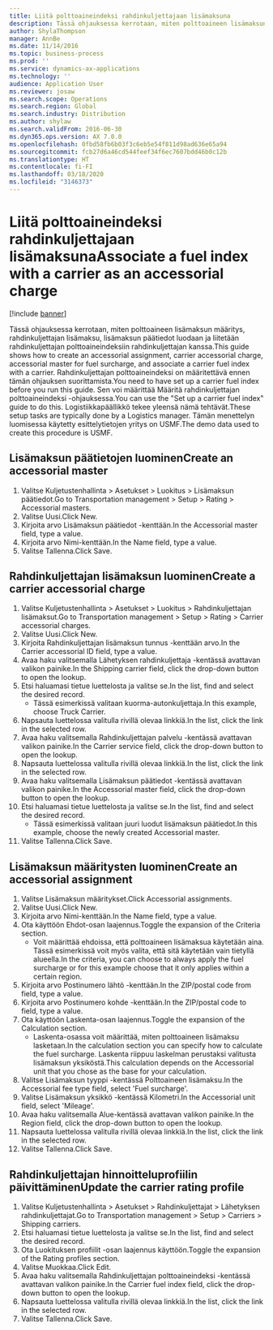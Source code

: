 ```yaml
---
title: Liitä polttoaineindeksi rahdinkuljettajaan lisämaksuna
description: Tässä ohjauksessa kerrotaan, miten polttoaineen lisämaksun määritys, rahdinkuljettajan lisämaksu, lisämaksun päätiedot luodaan ja liitetään rahdinkuljettajan polttoaineindeksiin rahdinkuljettajan kanssa.
author: ShylaThompson
manager: AnnBe
ms.date: 11/14/2016
ms.topic: business-process
ms.prod: ''
ms.service: dynamics-ax-applications
ms.technology: ''
audience: Application User
ms.reviewer: josaw
ms.search.scope: Operations
ms.search.region: Global
ms.search.industry: Distribution
ms.author: shylaw
ms.search.validFrom: 2016-06-30
ms.dyn365.ops.version: AX 7.0.0
ms.openlocfilehash: 0fbd58fb6b03f3c6eb5e54f811d98ad636e65a94
ms.sourcegitcommit: fcb27d6a46cd544feef34f6ec7607bdd46b0c12b
ms.translationtype: HT
ms.contentlocale: fi-FI
ms.lasthandoff: 03/18/2020
ms.locfileid: "3146373"
---
```

# <a name="associate-a-fuel-index-with-a-carrier-as-an-accessorial-charge"></a><span data-ttu-id="945cc-103">Liitä polttoaineindeksi rahdinkuljettajaan lisämaksuna</span><span class="sxs-lookup"><span data-stu-id="945cc-103">Associate a fuel index with a carrier as an accessorial charge</span></span>

[!include [banner](../../includes/banner.md)]

<span data-ttu-id="945cc-104">Tässä ohjauksessa kerrotaan, miten polttoaineen lisämaksun määritys, rahdinkuljettajan lisämaksu, lisämaksun päätiedot luodaan ja liitetään rahdinkuljettajan polttoaineindeksiin rahdinkuljettajan kanssa.</span><span class="sxs-lookup"><span data-stu-id="945cc-104">This guide shows how to create an accessorial assignment, carrier accessorial charge, accessorial master for fuel surcharge, and associate a carrier fuel index with a carrier.</span></span> <span data-ttu-id="945cc-105">Rahdinkuljettajan polttoaineindeksi on määritettävä ennen tämän ohjauksen suorittamista.</span><span class="sxs-lookup"><span data-stu-id="945cc-105">You need to have set up a carrier fuel index before you run this guide.</span></span> <span data-ttu-id="945cc-106">Sen voi määrittää Määritä rahdinkuljettajan polttoaineindeksi -ohjauksessa.</span><span class="sxs-lookup"><span data-stu-id="945cc-106">You can use the "Set up a carrier fuel index" guide to do this.</span></span> <span data-ttu-id="945cc-107">Logistiikkapäällikkö tekee yleensä nämä tehtävät.</span><span class="sxs-lookup"><span data-stu-id="945cc-107">These setup tasks are typically done by a Logistics manager.</span></span> <span data-ttu-id="945cc-108">Tämän menettelyn luomisessa käytetty esittelytietojen yritys on USMF.</span><span class="sxs-lookup"><span data-stu-id="945cc-108">The demo data used to create this procedure is USMF.</span></span>


## <a name="create-an-accessorial-master"></a><span data-ttu-id="945cc-109">Lisämaksun päätietojen luominen</span><span class="sxs-lookup"><span data-stu-id="945cc-109">Create an accessorial master</span></span>
1. <span data-ttu-id="945cc-110">Valitse Kuljetustenhallinta > Asetukset > Luokitus > Lisämaksun päätiedot.</span><span class="sxs-lookup"><span data-stu-id="945cc-110">Go to Transportation management > Setup > Rating > Accessorial masters.</span></span>
2. <span data-ttu-id="945cc-111">Valitse Uusi.</span><span class="sxs-lookup"><span data-stu-id="945cc-111">Click New.</span></span>
3. <span data-ttu-id="945cc-112">Kirjoita arvo Lisämaksun päätiedot -kenttään.</span><span class="sxs-lookup"><span data-stu-id="945cc-112">In the Accessorial master field, type a value.</span></span>
4. <span data-ttu-id="945cc-113">Kirjoita arvo Nimi-kenttään.</span><span class="sxs-lookup"><span data-stu-id="945cc-113">In the Name field, type a value.</span></span>
5. <span data-ttu-id="945cc-114">Valitse Tallenna.</span><span class="sxs-lookup"><span data-stu-id="945cc-114">Click Save.</span></span>

## <a name="create-a-carrier-accessorial-charge"></a><span data-ttu-id="945cc-115">Rahdinkuljettajan lisämaksun luominen</span><span class="sxs-lookup"><span data-stu-id="945cc-115">Create a carrier accessorial charge</span></span>
1. <span data-ttu-id="945cc-116">Valitse Kuljetustenhallinta > Asetukset > Luokitus > Rahdinkuljettajan lisämaksut.</span><span class="sxs-lookup"><span data-stu-id="945cc-116">Go to Transportation management > Setup > Rating > Carrier accessorial charges.</span></span>
2. <span data-ttu-id="945cc-117">Valitse Uusi.</span><span class="sxs-lookup"><span data-stu-id="945cc-117">Click New.</span></span>
3. <span data-ttu-id="945cc-118">Kirjoita Rahdinkuljettajan lisämaksun tunnus -kenttään arvo.</span><span class="sxs-lookup"><span data-stu-id="945cc-118">In the Carrier accessorial ID field, type a value.</span></span>
4. <span data-ttu-id="945cc-119">Avaa haku valitsemalla Lähetyksen rahdinkuljettaja -kentässä avattavan valikon painike.</span><span class="sxs-lookup"><span data-stu-id="945cc-119">In the Shipping carrier field, click the drop-down button to open the lookup.</span></span>
5. <span data-ttu-id="945cc-120">Etsi haluamasi tietue luettelosta ja valitse se.</span><span class="sxs-lookup"><span data-stu-id="945cc-120">In the list, find and select the desired record.</span></span>
    * <span data-ttu-id="945cc-121">Tässä esimerkissä valitaan kuorma-autonkuljettaja.</span><span class="sxs-lookup"><span data-stu-id="945cc-121">In this example, choose Truck Carrier.</span></span>  
6. <span data-ttu-id="945cc-122">Napsauta luettelossa valitulla rivillä olevaa linkkiä.</span><span class="sxs-lookup"><span data-stu-id="945cc-122">In the list, click the link in the selected row.</span></span>
7. <span data-ttu-id="945cc-123">Avaa haku valitsemalla Rahdinkuljettajan palvelu -kentässä avattavan valikon painike.</span><span class="sxs-lookup"><span data-stu-id="945cc-123">In the Carrier service field, click the drop-down button to open the lookup.</span></span>
8. <span data-ttu-id="945cc-124">Napsauta luettelossa valitulla rivillä olevaa linkkiä.</span><span class="sxs-lookup"><span data-stu-id="945cc-124">In the list, click the link in the selected row.</span></span>
9. <span data-ttu-id="945cc-125">Avaa haku valitsemalla Lisämaksun päätiedot -kentässä avattavan valikon painike.</span><span class="sxs-lookup"><span data-stu-id="945cc-125">In the Accessorial master field, click the drop-down button to open the lookup.</span></span>
10. <span data-ttu-id="945cc-126">Etsi haluamasi tietue luettelosta ja valitse se.</span><span class="sxs-lookup"><span data-stu-id="945cc-126">In the list, find and select the desired record.</span></span>
    * <span data-ttu-id="945cc-127">Tässä esimerkissä valitaan juuri luodut lisämaksun päätiedot.</span><span class="sxs-lookup"><span data-stu-id="945cc-127">In this example, choose the newly created Accessorial master.</span></span>  
11. <span data-ttu-id="945cc-128">Valitse Tallenna.</span><span class="sxs-lookup"><span data-stu-id="945cc-128">Click Save.</span></span>

## <a name="create-an-accessorial-assignment"></a><span data-ttu-id="945cc-129">Lisämaksun määritysten luominen</span><span class="sxs-lookup"><span data-stu-id="945cc-129">Create an accessorial assignment</span></span>
1. <span data-ttu-id="945cc-130">Valitse Lisämaksun määritykset.</span><span class="sxs-lookup"><span data-stu-id="945cc-130">Click Accessorial assignments.</span></span>
2. <span data-ttu-id="945cc-131">Valitse Uusi.</span><span class="sxs-lookup"><span data-stu-id="945cc-131">Click New.</span></span>
3. <span data-ttu-id="945cc-132">Kirjoita arvo Nimi-kenttään.</span><span class="sxs-lookup"><span data-stu-id="945cc-132">In the Name field, type a value.</span></span>
4. <span data-ttu-id="945cc-133">Ota käyttöön Ehdot-osan laajennus.</span><span class="sxs-lookup"><span data-stu-id="945cc-133">Toggle the expansion of the Criteria section.</span></span>
    * <span data-ttu-id="945cc-134">Voit määrittää ehdoissa, että polttoaineen lisämaksua käytetään aina. Tässä esimerkissä voit myös valita, että sitä käytetään vain tietyllä alueella.</span><span class="sxs-lookup"><span data-stu-id="945cc-134">In the criteria, you can choose to always apply the fuel surcharge or for this example choose that it only applies within a certain region.</span></span>  
5. <span data-ttu-id="945cc-135">Kirjoita arvo Postinumero lähtö -kenttään.</span><span class="sxs-lookup"><span data-stu-id="945cc-135">In the ZIP/postal code from field, type a value.</span></span>
6. <span data-ttu-id="945cc-136">Kirjoita arvo Postinumero kohde -kenttään.</span><span class="sxs-lookup"><span data-stu-id="945cc-136">In the ZIP/postal code to field, type a value.</span></span>
7. <span data-ttu-id="945cc-137">Ota käyttöön Laskenta-osan laajennus.</span><span class="sxs-lookup"><span data-stu-id="945cc-137">Toggle the expansion of the Calculation section.</span></span>
    * <span data-ttu-id="945cc-138">Laskenta-osassa voit määrittää, miten polttoaineen lisämaksu lasketaan.</span><span class="sxs-lookup"><span data-stu-id="945cc-138">In the calculation section you can specify how to calculate the fuel surcharge.</span></span> <span data-ttu-id="945cc-139">Laskenta riippuu laskelman perustaksi valitusta lisämaksun yksiköstä.</span><span class="sxs-lookup"><span data-stu-id="945cc-139">This calculation depends on the Accessorial unit that you chose as the base for your calculation.</span></span>  
8. <span data-ttu-id="945cc-140">Valitse Lisämaksun tyyppi -kentässä Polttoaineen lisämaksu.</span><span class="sxs-lookup"><span data-stu-id="945cc-140">In the Accessorial fee type field, select 'Fuel surcharge'.</span></span>
9. <span data-ttu-id="945cc-141">Valitse Lisämaksun yksikkö -kentässä Kilometri.</span><span class="sxs-lookup"><span data-stu-id="945cc-141">In the Accessorial unit field, select 'Mileage'.</span></span>
10. <span data-ttu-id="945cc-142">Avaa haku valitsemalla Alue-kentässä avattavan valikon painike.</span><span class="sxs-lookup"><span data-stu-id="945cc-142">In the Region field, click the drop-down button to open the lookup.</span></span>
11. <span data-ttu-id="945cc-143">Napsauta luettelossa valitulla rivillä olevaa linkkiä.</span><span class="sxs-lookup"><span data-stu-id="945cc-143">In the list, click the link in the selected row.</span></span>
12. <span data-ttu-id="945cc-144">Valitse Tallenna.</span><span class="sxs-lookup"><span data-stu-id="945cc-144">Click Save.</span></span>

## <a name="update-the-carrier-rating-profile"></a><span data-ttu-id="945cc-145">Rahdinkuljettajan hinnoitteluprofiilin päivittäminen</span><span class="sxs-lookup"><span data-stu-id="945cc-145">Update the carrier rating profile</span></span>
1. <span data-ttu-id="945cc-146">Valitse Kuljetustenhallinta > Asetukset > Rahdinkuljettajat > Lähetyksen rahdinkuljettajat.</span><span class="sxs-lookup"><span data-stu-id="945cc-146">Go to Transportation management > Setup > Carriers > Shipping carriers.</span></span>
2. <span data-ttu-id="945cc-147">Etsi haluamasi tietue luettelosta ja valitse se.</span><span class="sxs-lookup"><span data-stu-id="945cc-147">In the list, find and select the desired record.</span></span>
3. <span data-ttu-id="945cc-148">Ota Luokituksen profiilit -osan laajennus käyttöön.</span><span class="sxs-lookup"><span data-stu-id="945cc-148">Toggle the expansion of the Rating profiles section.</span></span>
4. <span data-ttu-id="945cc-149">Valitse Muokkaa.</span><span class="sxs-lookup"><span data-stu-id="945cc-149">Click Edit.</span></span>
5. <span data-ttu-id="945cc-150">Avaa haku valitsemalla Rahdinkuljettajan polttoaineindeksi -kentässä avattavan valikon painike.</span><span class="sxs-lookup"><span data-stu-id="945cc-150">In the Carrier fuel index field, click the drop-down button to open the lookup.</span></span>
6. <span data-ttu-id="945cc-151">Napsauta luettelossa valitulla rivillä olevaa linkkiä.</span><span class="sxs-lookup"><span data-stu-id="945cc-151">In the list, click the link in the selected row.</span></span>
7. <span data-ttu-id="945cc-152">Valitse Tallenna.</span><span class="sxs-lookup"><span data-stu-id="945cc-152">Click Save.</span></span>


